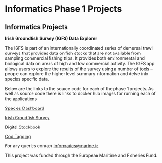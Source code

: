   <h1>Informatics Phase 1 Projects</h1>
  <p><b><h2>Informatics Projects</h2></b></p>
  <p><b>Irish Groundfish Survey (IGFS) Data Explorer</b></p>
  <p>The IGFS is part of an internationally coordinated series of demersal trawl surveys that provides data on fish stocks that are not available from sampling commercial fishing trips.  It provides both environmental and biological data on areas of high and low commercial activity. The IGFS app allows users to explore the results of the survey using a number of tools – people can explore the higher level summary information and delve into species specific data.</p>
  <p>Below are the links to the source code for each of the phase 1 projects.  As well as source code there is links to docker hub images for running each of the applications</p>
  <p><a href="https://github.com/IrishMarineInstitute/species-dashboard">Species Dashboard</a></p>
  <p><a href="https://github.com/IrishMarineInstitute/igfs-data-explorer">Irish Groudfish Survey</a></p>
  <p><a href="https://github.com/IrishMarineInstitute/digital-stockbook">Digital Stockbook</a></p>
  <p><a href="https://github.com/IrishMarineInstitute/cod-tagging">Cod Tagging</a></p>
  

For any queries contact <informatics@marine.ie>
 <p>This project was funded through the European Maritime and Fisheries Fund.</p> 

